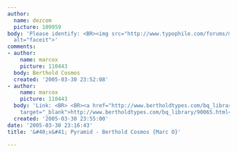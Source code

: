 ```yaml
---
author:
  name: dezcom
  picture: 109959
body: 'Please identify: <BR><img src="http://www.typophile.com/forums/messages/83/68402.gif"
  alt="faceit">'
comments:
- author:
    name: marcox
    picture: 110443
  body: Berthold Cosmos
  created: '2005-03-30 23:52:08'
- author:
    name: marcox
    picture: 110443
  body: 'Link: <BR> <BR><a href="http://www.bertholdtypes.com/bq_library/90065.html"
    target="_blank">http://www.bertholdtypes.com/bq_library/90065.html</a>'
  created: '2005-03-30 23:55:00'
date: '2005-03-30 23:16:43'
title: '&#40;x&#41; Pyramid - Berthold Cosmos {Marc O}'

---
```

